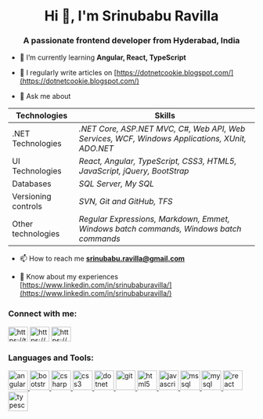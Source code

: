 <h1 align="center">Hi 👋, I'm Srinubabu Ravilla</h1>
<h3 align="center">A passionate frontend developer from Hyderabad, India</h3>

- 🌱 I’m currently learning **Angular, React, TypeScript**

- 📝 I regularly write articles on [https://dotnetcookie.blogspot.com/](https://dotnetcookie.blogspot.com/)

- 💬 Ask me about 

|Technologies|Skills|
|--|--|
|.NET Technologies|_.NET Core, ASP.NET MVC, C#, Web API, Web Services, WCF, Windows Applications, XUnit, ADO.NET_|
|UI Technologies|_React, Angular, TypeScript, CSS3, HTML5, JavaScript, jQuery, BootStrap_|
|Databases|_SQL Server, My SQL_|
|Versioning controls|_SVN, Git and GitHub, TFS_|
|Other technologies|_Regular Expressions, Markdown, Emmet, Windows batch commands, Windows batch commands_|

- 📫 How to reach me **srinubabu.ravilla@gmail.com**

- 📄 Know about my experiences [https://www.linkedin.com/in/srinubaburavilla/](https://www.linkedin.com/in/srinubaburavilla/)

<h3 align="left">Connect with me:</h3>
<p align="left">
<a href="https://twitter.com/https://twitter.com/srinubabur" target="blank"><img align="center" src="https://cdn.jsdelivr.net/npm/simple-icons@3.0.1/icons/twitter.svg" alt="https://twitter.com/srinubabur" height="30" width="40" /></a>
<a href="https://linkedin.com/in/https://www.linkedin.com/in/srinubaburavilla/" target="blank"><img align="center" src="https://cdn.jsdelivr.net/npm/simple-icons@3.0.1/icons/linkedin.svg" alt="https://www.linkedin.com/in/srinubaburavilla/" height="30" width="40" /></a>
<a href="https://fb.com/https://www.facebook.com/srinubabu.ravilla/" target="blank"><img align="center" src="https://cdn.jsdelivr.net/npm/simple-icons@3.0.1/icons/facebook.svg" alt="https://www.facebook.com/srinubabu.ravilla/" height="30" width="40" /></a>
</p>

<h3 align="left">Languages and Tools:</h3>
<p align="left"> <a href="https://angular.io" target="_blank"> <img src="https://devicons.github.io/devicon/devicon.git/icons/angularjs/angularjs-original.svg" alt="angularjs" width="40" height="40"/> </a> <a href="https://getbootstrap.com" target="_blank"> <img src="https://devicons.github.io/devicon/devicon.git/icons/bootstrap/bootstrap-plain.svg" alt="bootstrap" width="40" height="40"/> </a> <a href="https://www.w3schools.com/cs/" target="_blank"> <img src="https://devicons.github.io/devicon/devicon.git/icons/csharp/csharp-original.svg" alt="csharp" width="40" height="40"/> </a> <a href="https://www.w3schools.com/css/" target="_blank"> <img src="https://devicons.github.io/devicon/devicon.git/icons/css3/css3-original-wordmark.svg" alt="css3" width="40" height="40"/> </a> <a href="https://dotnet.microsoft.com/" target="_blank"> <img src="https://devicons.github.io/devicon/devicon.git/icons/dot-net/dot-net-original-wordmark.svg" alt="dotnet" width="40" height="40"/> </a> <a href="https://git-scm.com/" target="_blank"> <img src="https://www.vectorlogo.zone/logos/git-scm/git-scm-icon.svg" alt="git" width="40" height="40"/> </a> <a href="https://www.w3.org/html/" target="_blank"> <img src="https://devicons.github.io/devicon/devicon.git/icons/html5/html5-original-wordmark.svg" alt="html5" width="40" height="40"/> </a> <a href="https://developer.mozilla.org/en-US/docs/Web/JavaScript" target="_blank"> <img src="https://devicons.github.io/devicon/devicon.git/icons/javascript/javascript-original.svg" alt="javascript" width="40" height="40"/> </a> <a href="https://www.microsoft.com/en-us/sql-server" target="_blank"> <img src="https://cdn.worldvectorlogo.com/logos/microsoft-sql-server.svg" alt="mssql" width="40" height="40"/> </a> <a href="https://www.mysql.com/" target="_blank"> <img src="https://devicons.github.io/devicon/devicon.git/icons/mysql/mysql-original-wordmark.svg" alt="mysql" width="40" height="40"/> </a> <a href="https://reactjs.org/" target="_blank"> <img src="https://devicons.github.io/devicon/devicon.git/icons/react/react-original-wordmark.svg" alt="react" width="40" height="40"/> </a> <a href="https://www.typescriptlang.org/" target="_blank"> <img src="https://devicons.github.io/devicon/devicon.git/icons/typescript/typescript-original.svg" alt="typescript" width="40" height="40"/> </a> </p>
